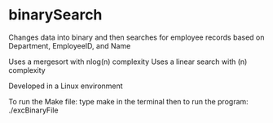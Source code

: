 # binarySearch
Changes data into binary and then searches for employee records based on Department, EmployeeID, and Name

Uses a mergesort with nlog(n) complexity
Uses a linear search with (n) complexity

Developed in a Linux environment

To run the Make file:
  type make in the terminal
  then to run the program: ./excBinaryFile
 
